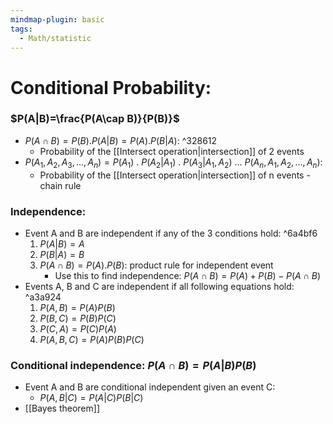 ```yaml
---
mindmap-plugin: basic
tags:
  - Math/statistic
---
```

# Conditional Probability:
### $P(A|B)=\frac{P(A\cap B)}{P(B)}$
- $P(A\cap B)=P(B).P(A|B)=P(A).P(B|A)$:  ^328612
	- Probability of the [[Intersect operation|intersection]] of 2 events
- $P(A_1, A_2,A_3,...,A_n)=P(A_1)\ . \ P(A_2|A_1)\ . \ P(A_3| A_1, A_2)\ ...\ P(A_n, A_1, A_2,...,A_n)$:
	- Probability of the [[Intersect operation|intersection]] of n events - chain rule
<!--ID: 1708098044033-->

### Independence:
- Event A and B are independent if any of the 3 conditions hold: ^6a4bf6
	1. $P(A|B)=A$
	2. $P(B|A)=B$
	3. $P(A\cap B)=P(A).P(B)$: product rule for independent event
		- Use this to find independence: $P(A\cap B)=P(A)+P(B)-P(A\cap B)$
- Events A, B and C are independent if all following equations hold: ^a3a924
	1. $P(A, B)=P(A)P(B)$
	2. $P(B, C)=P(B)P(C)$
	3. $P(C, A)=P(C)P(A)$
	4. $P(A, B, C)=P(A)P(B)P(C)$
<!--ID: 1708098044036-->

### Conditional independence: $P(A\cap B)=P(A|B)P(B)$
- Event A and B are conditional independent given an event C:
	- $P(A,B|C)=P(A|C)P(B|C)$
- [[Bayes theorem]]
<!--ID: 1708098044040-->



